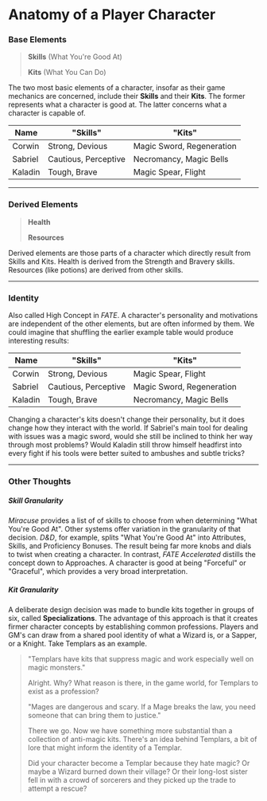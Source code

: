 # Anatomy of a Player Character

### Base Elements

>**Skills** (What You're Good At)
>
>**Kits** (What You Can Do)

The two most basic elements of a character, insofar as their game mechanics are concerned, include their **Skills** and their **Kits**. The former represents what a character is good at. The latter concerns what a character is capable of.

| Name    | "Skills"             | "Kits"                    |
| ------- | -------------------- | ------------------------- |
| Corwin  | Strong, Devious      | Magic Sword, Regeneration |
| Sabriel | Cautious, Perceptive | Necromancy, Magic Bells   |
| Kaladin | Tough, Brave         | Magic Spear, Flight       |


---

### Derived Elements

>**Health** 
>
>**Resources**

Derived elements are those parts of a character which directly result from Skills and Kits. Health is derived from the Strength and Bravery skills. Resources (like potions) are derived from other skills.

---

### Identity

Also called High Concept in _FATE_. A character's personality and motivations are independent of the other elements, but are often informed by them. We could imagine that shuffling the earlier example table would produce interesting results:

| Name    | "Skills"             | "Kits"                    |
| ------- | -------------------- | ------------------------- |
| Corwin  | Strong, Devious      | Magic Spear, Flight       |
| Sabriel | Cautious, Perceptive | Magic Sword, Regeneration |
| Kaladin | Tough, Brave         | Necromancy, Magic Bells   |

Changing a character's kits doesn't change their personality, but it does change how they interact with the world. If Sabriel's main tool for dealing with issues was a magic sword, would she still be inclined to think her way through most problems? Would Kaladin still throw himself headfirst into every fight if his tools were better suited to ambushes and subtle tricks?

---

### Other Thoughts

##### Skill Granularity

_Miracuse_ provides a list of of skills to choose from when determining "What You're Good At". Other systems offer variation in the granularity of that decision. _D&D_, for example, splits "What You're Good At" into Attributes, Skills, and Proficiency Bonuses. The result being far more knobs and dials to twist when creating a character. In contrast, _FATE Accelerated_ distills the concept down to Approaches. A character is good at being "Forceful" or "Graceful", which provides a very broad interpretation.

##### Kit Granularity

A deliberate design decision was made to bundle kits together in groups of six, called **Specializations**. The advantage of this approach is that it creates firmer character concepts by establishing common professions. Players and GM's can draw from a shared pool identity of what a Wizard is, or a Sapper, or a Knight. Take Templars as an example.

>"Templars have kits that suppress magic and work especially well on magic monsters."
>
>Alright. Why? What reason is there, in the game world, for Templars to exist as a profession?
>
>"Mages are dangerous and scary. If a Mage breaks the law, you need someone that can bring them to justice."
>
>There we go. Now we have something more substantial than a collection of anti-magic kits. There's an idea behind Templars, a bit of lore that might inform the identity of a Templar.
>
>Did your character become a Templar because they hate magic? Or maybe a Wizard burned down their village? Or their long-lost sister fell in with a crowd of sorcerers and they picked up the trade to attempt a rescue?





